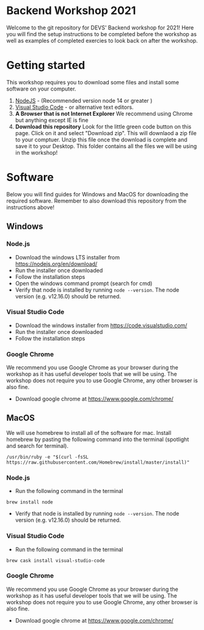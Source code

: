 # Backend Workshop 2021

Welcome to the git repository for DEVS' Backend workshop for 2021! Here you will find the setup instructions to be completed before the workshop as well as examples of completed exercies to look back on after the workshop.

# Getting started

This workshop requires you to download some files and install some software on your computer.

1. [NodeJS](https://nodejs.org/en/) - (Recommended version node 14 or greater )
2. [Visual Studio Code](https://code.visualstudio.com/) - or alternative text editors.
3. **A Browser that is not Internet Explorer** We recommend using Chrome but anything except IE is fine
4. **Download this repository** Look for the little green code button on this page. Click on it and select "Download zip". This will downlaod a zip file to your comptuer. Unzip this file once the download is complete and save it to your Desktop. This folder contains all the files we will be using in the workshop!

# Software

Below you will find guides for Windows and MacOS for downloading the required software. Remember to also download this repository from the instructions above!

## Windows

### Node.js

- Download the windows LTS installer from https://nodejs.org/en/download/
- Run the installer once downloaded
- Follow the installation steps
- Open the windows command prompt (search for cmd)
- Verify that node is installed by running `node --version`. The node version (e.g. v12.16.0) should be returned.

### Visual Studio Code

- Download the windows installer from https://code.visualstudio.com/
- Run the installer once downloaded
- Follow the installation steps

### Google Chrome

We recommend you use Google Chrome as your browser during the workshop as it has useful developer tools that we will be using. The workshop does not require you to use Google Chrome, any other browser is also fine.

- Download google chrome at https://www.google.com/chrome/

## MacOS

We will use homebrew to install all of the software for mac. Install homebrew by pasting the following command into the terminal (spotlight and search for terminal).

```
/usr/bin/ruby -e "$(curl -fsSL https://raw.githubusercontent.com/Homebrew/install/master/install)"
```

### Node.js

- Run the following command in the terminal

```
brew install node
```

- Verify that node is installed by running `node --version`. The node version (e.g. v12.16.0) should be returned.

### Visual Studio Code

- Run the following command in the terminal

```
brew cask install visual-studio-code
```

### Google Chrome

We recommend you use Google Chrome as your browser during the workshop as it has useful developer tools that we will be using. The workshop does not require you to use Google Chrome, any other browser is also fine.

- Download google chrome at https://www.google.com/chrome/
